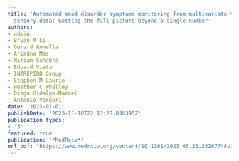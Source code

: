 ```yaml
---
title: 'Automated mood disorder symptoms monitoring from multivariate time-series
  sensory data: Getting the full picture beyond a single number'
authors:
- admin
- Bryan M Li
- Gerard Anmella
- Ariadna Mas
- Miriam Sanabra
- Eduard Vieta
- INTREPIBD Group
- Stephen M Lawrie
- Heather C Whalley
- Diego Hidalgo-Mazzei
- Antonio Vergari
date: '2023-01-01'
publishDate: '2023-11-10T22:13:28.838395Z'
publication_types:
- '3'
featured: true
publication: '*MedRxiv*'
url_pdf: "https://www.medrxiv.org/content/10.1101/2023.03.25.23287744v1"
---
```

